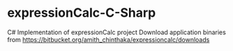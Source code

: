 expressionCalc-C-Sharp
======================

C# Implementation of expressionCalc project
Download application binaries from https://bitbucket.org/amith_chinthaka/expressioncalc/downloads
